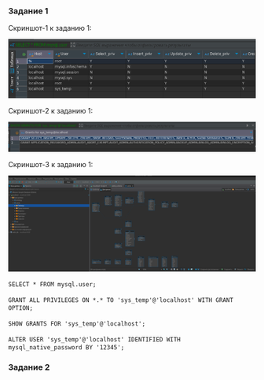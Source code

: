 ### Задание 1

Скриншот-1 к заданию 1:

![Скриншот-1](img/pic_1.png)

Скриншот-2 к заданию 1:

![1727853570591](images/README/1727853570591.png)

Скриншот-3 к заданию 1:

![1727853598099](images/README/1727853598099.png)

```
SELECT * FROM mysql.user;

GRANT ALL PRIVILEGES ON *.* TO 'sys_temp'@'localhost' WITH GRANT OPTION;

SHOW GRANTS FOR 'sys_temp'@'localhost';

ALTER USER 'sys_temp'@'localhost' IDENTIFIED WITH mysql_native_password BY '12345';
```


### Задание 2
